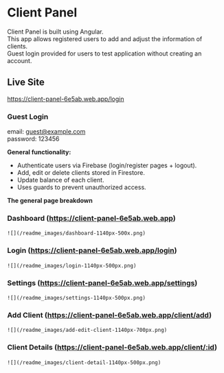 # Client Panel  
Client Panel is built using Angular.  
This app allows registered users to add and adjust the information of clients.  
Guest login provided for users to test application without creating an account.

## Live Site  
https://client-panel-6e5ab.web.app/login

### Guest Login
email: guest@example.com  
password: 123456  

**General functionality:**

- Authenticate users via Firebase (login/register pages + logout).
- Add, edit or delete clients stored in Firestore.
- Update balance of each client.
- Uses guards to prevent unauthorized access.

**The general page breakdown**

### Dashboard (https://client-panel-6e5ab.web.app)
    ![](/readme_images/dashboard-1140px-500x.png)
### Login (https://client-panel-6e5ab.web.app/login)
    ![](/readme_images/login-1140px-500px.png)
### Settings (https://client-panel-6e5ab.web.app/settings)
    ![](/readme_images/settings-1140px-500px.png)
### Add Client (https://client-panel-6e5ab.web.app/client/add)
    ![](/readme_images/add-edit-client-1140px-700px.png)
### Client Details (https://client-panel-6e5ab.web.app/client/:id)
    ![](/readme_images/client-detail-1140px-500px.png)
